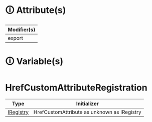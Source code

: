 # &#128712; Attribute(s)

| Modifier(s)                            |
|----------------------------------------|
| export |

# &#128712; Variable(s)

# HrefCustomAttributeRegistration

| Type                        | Initializer                       |
|-----------------------------|-----------------------------------|
| [IRegistry](https://hamedfathi.gitbook.io/aurelia-2-doc-api/kernel/interface/di/iregistry) | HrefCustomAttribute as unknown as IRegistry |